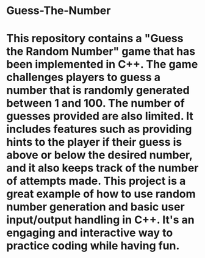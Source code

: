 # Guess-The-Number
# This repository contains a "Guess the Random Number" game that has been implemented in C++. The game challenges players to guess a number that is randomly generated between 1 and 100. The number of guesses provided are also limited. It includes features such as providing hints to the player if their guess is above or below the desired number, and it also keeps track of the number of attempts made. This project is a great example of how to use random number generation and basic user input/output handling in C++. It's an engaging and interactive way to practice coding while having fun.
